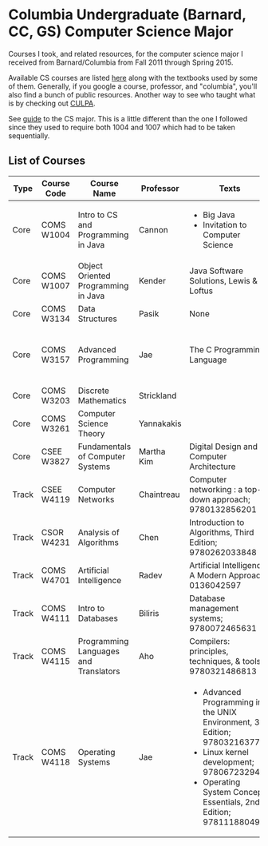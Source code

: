 # Columbia Undergraduate (Barnard, CC, GS) Computer Science Major

Courses I took, and related resources, for the computer science major I received from Barnard/Columbia from Fall 2011 through Spring 2015.

Available CS courses are listed [here](http://www.columbia.edu/cu/bulletin/uwb/) along with the textbooks used by some of them. Generally, if you google a course, professor, and "columbia", you'll also find a bunch of public resources. Another way to see who taught what is by checking out [CULPA](http://www.culpa.info/).

See [guide](https://github.com/mdzhang/columbia-cs-resources/blob/master/Guide.pdf) to the CS major. This is a little different than the one I followed since they used to require both 1004 and 1007 which had to be taken sequentially.

## List of Courses

| Type  | Course Code | Course Name | Professor | Texts | Additional Resources |
|-------| ------------|-------------|-----------|-------|----------------------|
| Core  | COMS W1004  | Intro to CS and Programming in Java | Cannon | <ul><li>Big Java</li><li>Invitation to Computer Science</li> | |
| Core  | COMS W1007  | Object Oriented Programming in Java | Kender | Java Software Solutions, Lewis & Loftus | |
| Core  | COMS W3134  | Data Structures | Pasik | None | [lecture notes](https://github.com/mdzhang/columbia-cs-resources/blob/master/resources/cs3134/Lectures) |
| Core  | COMS W3157  | Advanced Programming | Jae | The C Programming Language | <ul><li>[class site](http://www.cs.columbia.edu/~jae/3157-LAST/)</li><li>TAs [repo](https://github.com/cs3157)</li></ul> |
| Core  | COMS W3203  | Discrete Mathematics | Strickland | | None |
| Core  | COMS W3261  | Computer Science Theory | Yannakakis | | [lecture notes](https://github.com/mdzhang/columbia-cs-resources/blob/master/resources/cs3261/Lectures) |
| Core  | CSEE W3827  | Fundamentals of Computer Systems | Martha Kim | Digital Design and Computer Architecture | [class site](http://www.cs.columbia.edu/~martha/courses/3827/) |
| Track | CSEE W4119  | Computer Networks | Chaintreau | Computer networking : a top-down approach; 9780132856201 | [class site](http://www.cs.columbia.edu/~augustin/) (links at bottom)|
| Track | CSOR W4231  | Analysis of Algorithms | Chen | Introduction to Algorithms, Third Edition; 9780262033848 | [class site](https://alg12.wikischolars.columbia.edu/) |
| Track | COMS W4701  | Artificial Intelligence | Radev | Artificial Intelligence, A Modern Approach; 0136042597 | [class site](http://www1.cs.columbia.edu/~cs4701/) |
| Track | COMS W4111  | Intro to Databases | Biliris | Database management systems; 9780072465631 | [class site](http://www.cs.columbia.edu/~biliris/4111/index.htm/) |
| Track | COMS W4115  | Programming Languages and Translators | Aho | Compilers: principles, techniques, & tools; 9780321486813 | [class site](http://www.cs.columbia.edu/~aho/cs4115/) |
| Track | COMS W4118  | Operating Systems | Jae | <ul><li>Advanced Programming in the UNIX Environment, 3rd Edition; 9780321637734</li><li>Linux kernel development; 9780672329463</li><li>Operating System Concepts Essentials, 2nd Edition; 9781118804926</li></ul> | [class site](http://www.cs.columbia.edu/~jae/4118/) |